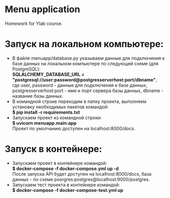 # Menu application
 Homework for Ylab course.

# Запуск на локальном компьютере:
<ul>
 <li>В файле menuapp/database.py указываем данные для подключения к базе данных на локальном компьютере по следующей схеме (для PostgreSQL):<br>
  <b>SQLALCHEMY_DATABASE_URL = "postgresql://user:password@postgresserverhost:port/dbname"</b>,<br>
  где user, password - данные для подключения к базе данных, postgresserverhost:port - имя и порт сервера базы данных, dbname - название базы данных.
 </li>
 <li>В командной строке переходим в папку проекта, выполняем установку необходимых пакетов командой:<br>
  <b>$ pip install -r requirements.txt</b></li>
 <li>Запускаем проект из командной строки:<br>
  <b>$ uvicorn menuapp.main:app</b><br>Проект по умолчанию доступен на localhost:8000/docs.
 </li>
</ul>

# Запуск в контейнере:
<ul>
 <li>Запускаем проект в контейнере командой:<br>
  <b>$ docker-compose -f docker-compose.yml up -d</b><br>
  После запуска API будет доступен на localhost:8000/docs,
  база данных - по схеме posrgres:postgres@localhost:9000/postgres.
 </li>
 <li>Запускаем тест проекта в контейнере командой:<br>
  <b>$ docker-compose -f docker-compose-test.yml up</b>
 </li>
</ul>
